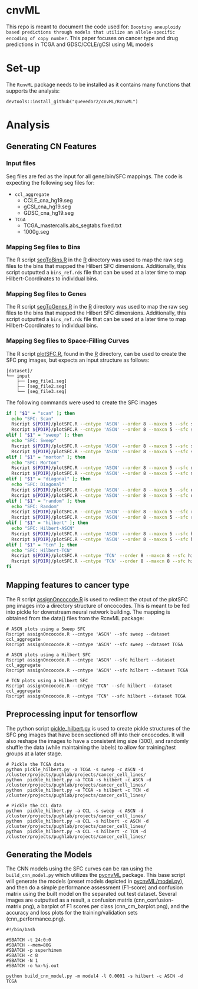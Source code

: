 # cnvML
This repo is meant to document the code used for: `Boosting aneuploidy based predictions through models that utilize an allele-specific encoding of copy number`. This paper focuses on cancer type and drug predictions in TCGA and GDSC/CCLE/gCSI using ML models

# Set-up
The `RcnvML` package needs to be installed as it contains many functions that supports the analysis:
```
devtools::install_github("quevedor2/cnvML/RcnvML")
```

# Analysis
## Generating CN Features
### Input files
Seg files are fed as the input for all gene/bin/SFC mappings. The code is expecting the following seg files for:
* `ccl_aggregate`
  * CCLE_cna_hg19.seg
  * gCSI_cna_hg19.seg
  * GDSC_cna_hg19.seg
* `TCGA`
  * TCGA_mastercalls.abs_segtabs.fixed.txt
  * 1000g.seg
  
### Mapping Seg files to Bins
The R script [segToBins.R](https://github.com/quevedor2/cnvML/blob/master/R/segToBins.R) in the [R](https://github.com/quevedor2/cnvML/blob/master/R) directory was used to map the raw seg files to the bins that mapped the Hilbert SFC dimensions. Additionally, this script outputted a `bins_ref.rds` file that can be used at a later time to map Hilbert-Coordinates to individual bins.

### Mapping Seg files to Genes
The R script [segToGenes.R](https://github.com/quevedor2/cnvML/blob/master/R/segToGenes.R) in the [R](https://github.com/quevedor2/cnvML/blob/master/R) directory was used to map the raw seg files to the bins that mapped the Hilbert SFC dimensions. Additionally, this script outputted a `bins_ref.rds` file that can be used at a later time to map Hilbert-Coordinates to individual bins.

### Mapping Seg files to Space-Filling Curves
The R script [plotSFC.R](https://github.com/quevedor2/cnvML/blob/master/R/plotSFC.R), found in the [R](https://github.com/quevedor2/cnvML/blob/master/R) directory, can be used to create the SFC png images, but expects an input structure as follows:
```
[dataset]/
└── input
    ├── [seg_file1.seg]
    ├── [seg_file2.seg]
    └── [seg_file3.seg]
```

The following commands were used to create the SFC images
```sh
if [ "$1" = "scan" ]; then
  echo "SFC: Scan"
  Rscript ${PDIR}/plotSFC.R --cntype 'ASCN' --order 8 --maxcn 5 --sfc scan --dataset ccl_aggregate
  Rscript ${PDIR}/plotSFC.R --cntype 'ASCN' --order 8 --maxcn 5 --sfc scan --dataset TCGA
elif [ "$1" = "sweep" ]; then
  echo "SFC: Sweep"
  Rscript ${PDIR}/plotSFC.R --cntype 'ASCN' --order 8 --maxcn 5 --sfc sweep --dataset ccl_aggregate
  Rscript ${PDIR}/plotSFC.R --cntype 'ASCN' --order 8 --maxcn 5 --sfc sweep --dataset TCGA
elif [ "$1" = "morton" ]; then
  echo "SFC: Morton"
  Rscript ${PDIR}/plotSFC.R --cntype 'ASCN' --order 8 --maxcn 5 --sfc morton --dataset ccl_aggregate
  Rscript ${PDIR}/plotSFC.R --cntype 'ASCN' --order 8 --maxcn 5 --sfc morton --dataset TCGA
elif [ "$1" = "diagonal" ]; then
  echo "SFC: Diagonal"
  Rscript ${PDIR}/plotSFC.R --cntype 'ASCN' --order 8 --maxcn 5 --sfc diagonal --dataset ccl_aggregate
  Rscript ${PDIR}/plotSFC.R --cntype 'ASCN' --order 8 --maxcn 5 --sfc diagonal --dataset TCGA
elif [ "$1" = "random" ]; then
  echo "SFC: Random"
  Rscript ${PDIR}/plotSFC.R --cntype 'ASCN' --order 8 --maxcn 5 --sfc random --dataset ccl_aggregate
  Rscript ${PDIR}/plotSFC.R --cntype 'ASCN' --order 8 --maxcn 5 --sfc random --dataset TCGA
elif [ "$1" = "hilbert" ]; then
  echo "SFC: Hilbert-ASCN"
  Rscript ${PDIR}/plotSFC.R --cntype 'ASCN' --order 8 --maxcn 5 --sfc hilbert --dataset ccl_aggregate
  Rscript ${PDIR}/plotSFC.R --cntype 'ASCN' --order 8 --maxcn 5 --sfc hilbert --dataset TCGA
elif [ "$1" = "tcn" ]; then
  echo "SFC: Hilbert-TCN"
  Rscript ${PDIR}/plotSFC.R --cntype 'TCN' --order 8 --maxcn 8 --sfc hilbert --dataset ccl_aggregate
  Rscript ${PDIR}/plotSFC.R --cntype 'TCN' --order 8 --maxcn 8 --sfc hilbert --dataset TCGA
fi
```

## Mapping features to cancer type
The R script [assignOncocode.R](https://github.com/quevedor2/cnvML/blob/master/R/assignOncocode.R) is used to redirect the otput of the plotSFC png images into a directory structure of oncocodes. This is meant to be fed into pickle for downstream neural network building. The mapping is obtained from the data() files from the RcnvML package:
```
# ASCN plots using a Sweep SFC
Rscript assignOncocode.R --cntype 'ASCN' --sfc sweep --dataset ccl_aggregate
Rscript assignOncocode.R --cntype 'ASCN' --sfc sweep --dataset TCGA

# ASCN plots using a Hilbert SFC
Rscript assignOncocode.R --cntype 'ASCN' --sfc hilbert --dataset ccl_aggregate
Rscript assignOncocode.R --cntype 'ASCN' --sfc hilbert --dataset TCGA

# TCN plots using a Hilbert SFC
Rscript assignOncocode.R --cntype 'TCN' --sfc hilbert --dataset ccl_aggregate
Rscript assignOncocode.R --cntype 'TCN' --sfc hilbert --dataset TCGA
```

## Preprocessing input for tensorflow
The python script [pickle_hilbert.py](https://github.com/quevedor2/cnvML/blob/master/common/pickle_hilbert.py) is used to create pickle structures of the SFC png images that have been sectioned off into their oncocodes. It will also reshape the images to have a consistent img size (300), and randomly shuffle the data (while maintaining the labels) to allow for training/test groups at a later stage.
```
# Pickle the TCGA data
python pickle_hilbert.py -a TCGA -s sweep -c ASCN -d /cluster/projects/pughlab/projects/cancer_cell_lines/
python	pickle_hilbert.py -a TCGA -s hilbert -c ASCN -d /cluster/projects/pughlab/projects/cancer_cell_lines/
python	pickle_hilbert.py -a TCGA -s hilbert -c TCN -d /cluster/projects/pughlab/projects/cancer_cell_lines/

# Pickle the CCL data
python	pickle_hilbert.py -a CCL -s sweep -c ASCN -d /cluster/projects/pughlab/projects/cancer_cell_lines/
python	pickle_hilbert.py -a CCL -s hilbert -c ASCN -d /cluster/projects/pughlab/projects/cancer_cell_lines/
python	pickle_hilbert.py -a CCL -s hilbert -c TCN -d /cluster/projects/pughlab/projects/cancer_cell_lines/
```

## Generating the Models
The CNN models using the SFC curves can be ran using the `build_cnn_model.py` which utilizes the [pycnvML](https://github.com/quevedor2/cnvML/blob/master/common/pycnvML) package. This base script will generate the models (preset models depicted in [pycnvML/model.py](https://github.com/quevedor2/cnvML/blob/master/common/pycnvML/model.py)), and then do a simple performance assessment (F1-score) and confusion matrix using the built model on the separated out test dataset. Several images are outputted as a result, a confusion matrix (cnn_confusion-matrix.png), a barplot of F1 scores per class (cnn_cm_barplot.png), and the accuracy and loss plots for the training/validation sets (cnn_performance.png).
```
#!/bin/bash

#SBATCH -t 24:0:0 
#SBATCH --mem=80G 
#SBATCH -p superhimem
#SBATCH -c 8
#SBATCH -N 1 
#SBATCH -o %x-%j.out 

python build_cnn_model.py -m model4 -l 0.0001 -s hilbert -c ASCN -d TCGA
```

